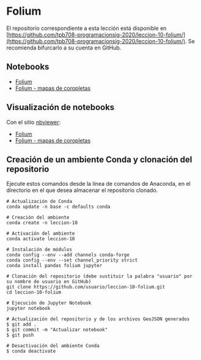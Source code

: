 # Folium

El repositorio correspondiente a esta lección está disponible en [https://github.com/tpb708-programacionsig-2020/leccion-10-folium/](https://github.com/tpb708-programacionsig-2020/leccion-10-folium/). Se recomienda bifurcarlo a su cuenta en GitHub.

## Notebooks
- [Folium](https://github.com/tpb708-programacionsig-2020/leccion-10-folium/blob/master/folium.ipynb)
- [Folium - mapas de coropletas](https://github.com/tpb708-programacionsig-2020/leccion-10-folium/blob/master/folium-coropletas.ipynb)

## Visualización de notebooks
Con el sitio [nbviewer](https://nbviewer.jupyter.org/):
- [Folium](https://nbviewer.jupyter.org/github/tpb708-programacionsig-2020/leccion-10-folium/blob/main/folium.ipynb)
- [Folium - mapas de coropletas](https://nbviewer.jupyter.org/github/tpb708-programacionsig-2020/leccion-10-folium/blob/main/folium-coropletas.ipynb)

## Creación de un ambiente Conda y clonación del repositorio
Ejecute estos comandos desde la línea de comandos de Anaconda, en el directorio en el que desea almacenar el repositorio clonado.
```shell
# Actualización de Conda
conda update -n base -c defaults conda

# Creación del ambiente
conda create -n leccion-10

# Activación del ambiente
conda activate leccion-10

# Instalación de módulos
conda config --env --add channels conda-forge
conda config --env --set channel_priority strict
conda install pandas folium jupyter

# Clonación del repositorio (debe sustituir la palabra "usuario" por su nombre de usuario en GitHub)
git clone https://github.com/usuario/leccion-10-folium.git
cd leccion-10-folium

# Ejecución de Jupyter Notebook
jupyter notebook

# Actualización del repositorio y de los archivos GeoJSON generados
$ git add .
$ git commit -m "Actualizar notebook"
$ git push

# Desactivación del ambiente Conda
$ conda deactivate
```
